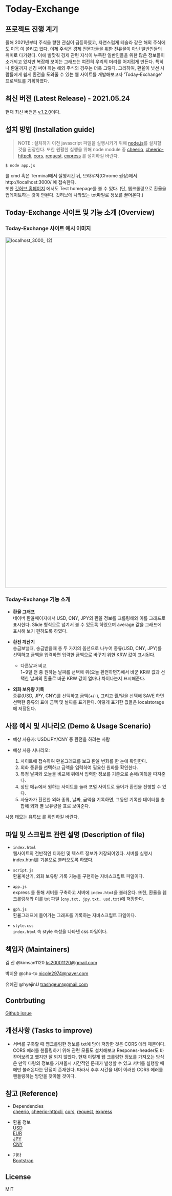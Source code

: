 # Today-Exchange

## 프로젝트 진행 계기 

 올해 2021년부터 주식을 향한 관심이 급등하였고, 자연스럽게 테슬라 같은 해외 주식에도 이목
이 쏠리고 있다. 이제 주식은 경제 전문가들을 위한 전유물이 아닌 일반인들의 취미로 다가왔다. 
이에 발맞춰 경제 관련 지식이 부족한 일반인들을 위한 많은 정보들이 소개되고 있지만 복잡해
보이는 그래프는 여전히 우리의 머리를 어지럽게 만든다. 특히나 환율까지 신경 써야 하는 해외
주식의 경우는 더욱 그렇다. 그리하여, 환율이 낯선 사람들에게 쉽게 환전을 도와줄 수 있는 웹 사이트를 개발해보고자 'Today-Exchange' 프로젝트를 기획하였다. 

## 최신 버전 (Latest Release) - 2021.05.24

현재 최신 버전은 [v.1.2.0](https://github.com/hyejinU/today-exchange/releases)이다.


## 설치 방법 (Installation guide)

> NOTE : 설치하기 이전 javascript 파일을 실행시키기 위해 [node.js](https://nodejs.org/en/)를 설치할 것을 권장한다. 또한 원활한 실행을 위해 node module 중 [cheerio](https://www.npmjs.com/package/cheerio), [cheerio-httpcli](https://www.npmjs.com/package/cheerio-httpcli), [cors](https://www.npmjs.com/package/cors), [request](https://www.npmjs.com/package/request), [express](https://www.npmjs.com/package/express) 를 설치하길 바란다.

```
$ node app.js
```
를 cmd 혹은 Terminal에서 실행시킨 뒤, 브라우저(Chrome 권장)에서 http://localhost:3000/ 에 접속한다.   
또한 [깃허브 홈페이지](https://hyejinu.github.io/today-exchange/) 에서도 Test homepage를 볼 수 있다. (단, 웹크롤링으로 환율을 업데이트하는 것이 안된다. 깃허브에 나와있는 txt파일로 정보를 끌어온다.)


## Today-Exchange 사이트 및 기능 소개 (Overview)

### Today-Exchange 사이트 예시 이미지

<img width="1095" alt="localhost_3000_ (2)" src="https://user-images.githubusercontent.com/80032256/119377079-a7050480-bcf7-11eb-9117-efeefc07c962.png">


### Today-Exchange 기능 소개   
  
- **환율 그래프**    
 네이버 환율페이지에서 USD, CNY, JPY의 환율 정보를 크롤링해와 이를 그래프로 표시한다. Slide 형식으로 넘겨서 볼 수 있도록 하였으며 average 값을 그래프에 표시해 보기 편하도록 하였다.
   
- **환전 계산기**       
송금보낼때, 송금받을때 총 두 가지의 옵션으로 나누어 종류(USD, CNY, JPY)를 선택하고 금액을 입력하면 입력한 금액으로 바꾸기 위한 KRW 값이 표시된다.
  - 다른날과 비교    
   1~9일 전 중 원하는 날짜를 선택해 위(오늘 환전하면?)에서 바꾼 KRW 값과 선택한 날짜의 환율로 바꾼 KRW 값이 얼마나 차이나는지 표시해준다.  
    
- **외화 보유량 기록**   
종류(USD, JPY, CNY)를 선택하고 금액(+/-), 그리고 월/일을 선택해 SAVE 하면 선택한 종류의 표에 금액 및 날짜를 표기한다. 이렇게 표기한 값들은 localstorage에 저장된다.



## 사용 예시 및 시나리오 (Demo & Usage Scenario)

- 예상 사용자: USD/JPY/CNY 중 환전을 하려는 사람

- 예상 사용 시나리오:    
  1. 사이트에 접속하여 환율그래프를 보고 환율 변화를 한 눈에 확인한다.    
  2. 외화 종류를 선택하고 금액을 입력하여 필요한 원화를 확인한다.   
  3. 특정 날짜와 오늘을 비교해 위에서 입력한 정보를 기준으로 손해/이득을 따져준다.   
  4. 상단 메뉴에서 원하는 사이트를 눌러 포털 사이트로 들어가 환전을 진행할 수 있다.    
  5. 사용자가 환전한 외화 종류, 날짜, 금액을 기록하면, 그동안 기록한 데이터를 총합해 외화 별 보유량을
표로 보여준다.

사용 데모는 [유튜브](https://youtu.be/06LmnSUSd_M) 를 확인하길 바란다.

## 파일 및 스크립트 관련 설명 (Description of file)

- `index.html`     
  웹사이트의 전반적인 디자인 및 텍스트 정보가 저장되어있다. 서버를 실행시 index.html를 기본으로 불러오도록 하였다.

- `script.js`     
  환율계산기, 외화 보유량 기록 기능을 구현하는 자바스크립트 파일이다.

- `app.js`   
  express 를 통해 서버를 구축하고 서버에 `index.html`을 불러온다. 또한, 환율을 웹크롤링해와 이를 txt 파일 (`cny.txt, jpy.txt, usd.txt`)에 저장한다.

- `gph.js`     
  환율그래프에 들어가는 그래프를 기록하는 자바스크립트 파일이다. 

- `style.css`    
  `index.html` 속 style 속성을 나타낸 css 파일이다. 

## 책임자 (Maintainers)

김 산 @kimsan1120  ks20001120@gmail.com

박지윤 @cho-to nicole2974@naver.com

유혜진 @hyejinU trashgeun@gmail.com


## Contrbuting

[Github issue](https://github.com/hyejinU/today-exchange/issues)

## 개선사항 (Tasks to improve)

- 서버를 구축할 때 웹크롤링한 정보를 txt에 담아 저장한 것은 CORS 에러 때문이다. CORS 에러를 핸들링하기 위해 관련 모듈도 설치해보고 Respones-header도 바꾸어보려고 했지만 잘 되지 않았다. 현재 이렇게 웹 크롤링한 정보를 가져오는 방식은 만약 다량의 정보를 가져올시 시간적인 문제가 발생할 수 있고 서버를 실행할 때에만 불러온다는 단점이 존재한다. 따라서 추후 시간을 내어 이러한 CORS 에러를 핸들링하는 방안을 찾아볼 것이다.





## 참고 (Reference)

- Dependencies    
[cheerio](https://www.npmjs.com/package/cheerio), [cheerio-httpcli](https://www.npmjs.com/package/cheerio-httpcli), [cors](https://www.npmjs.com/package/cors), [request](https://www.npmjs.com/package/request), [express](https://www.npmjs.com/package/express)

- 환율 정보   
[USD](https://finance.naver.com/marketindex/exchangeDailyQuote.nhn?marketindexCd=FX_USDKRW)   
[EUR](https://finance.naver.com/marketindex/exchangeDailyQuote.nhn?marketindexCd=FX_EURKRW)   
[JPY](https://finance.naver.com/marketindex/exchangeDailyQuote.nhn?marketindexCd=FX_JPYKRW)   
[CNY](https://finance.naver.com/marketindex/exchangeDailyQuote.nhn?marketindexCd=FX_CNYKRW)

- 기타   
[Bootstrap](https://getbootstrap.com/)


## License
MIT


